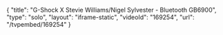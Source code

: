{
    "title": "G-Shock X Stevie Williams\/Nigel Sylvester - Bluetooth GB6900",
    "type": "solo",
    "layout": "iframe-static",
    "videoId": "169254",
    "url": "\/tvpembed\/169254"
}